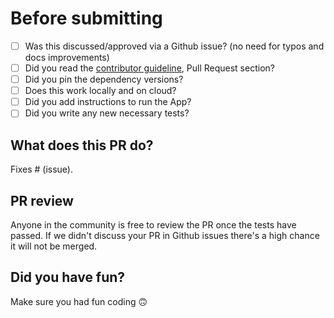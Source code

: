 # Before submitting

- [ ] Was this discussed/approved via a Github issue? (no need for typos and docs improvements)
- [ ] Did you read the [contributor guideline](https://github.com/Lightning-AI-Dev/Awesome-Lightning/blob/main/docs/hacktoberfest-2022/index.md#hacktoberfest-2022), Pull Request section?
- [ ] Did you pin the dependency versions?
- [ ] Does this work locally and on cloud?
- [ ] Did you add instructions to run the App?
- [ ] Did you write any new necessary tests?

## What does this PR do?

Fixes # (issue).

## PR review

Anyone in the community is free to review the PR once the tests have passed.
If we didn't discuss your PR in Github issues there's a high chance it will not be merged.

## Did you have fun?

Make sure you had fun coding 🙃
